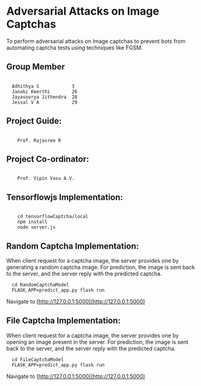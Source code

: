 # Adversarial Attacks on Image Captchas

To perform adversarial attacks on Image captchas to prevent bots from automating captcha tests using techniques like FGSM.

## Group Member

```

  Adhithya S            3
  Janaki Keerthi        26
  Jayasoorya Jithendra  28
  Jessal V A            29

```

## Project Guide:
```

    Prof. Rajasree R

```
## Project Co-ordinator:
```
  
    Prof. Vipin Vasu A.V.

```
## Tensorflowjs Implementation:
```
  
    cd tensorflowCaptcha/local
    npm install
    node server.js

```
## Random Captcha Implementation:

When client request for a captcha image, the server provides one by generating a random captcha image. For prediction, the image is sent back to the server, and the server reply with the predicted captcha. 

```
  cd RandomCaptchaModel
  FLASK_APP=predict_app.py flask run
```
Navigate to [http://127.0.0.1:5000](http://127.0.0.1:5000)

## File Captcha Implementation:

When client request for a captcha image, the server provides one by opening an image present in the server. For prediction, the image is sent back to the server, and the server reply with the predicted captcha. 

```
  cd FileCaptchaModel
  FLASK_APP=predict_app.py flask run
```
Navigate to [http://127.0.0.1:5000](http://127.0.0.1:5000)
